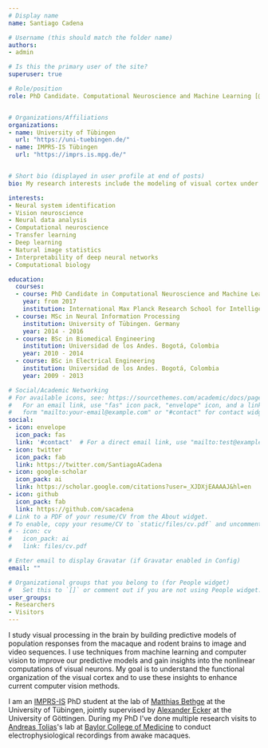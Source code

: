 ```yaml
---
# Display name
name: Santiago Cadena

# Username (this should match the folder name)
authors:
- admin

# Is this the primary user of the site?
superuser: true

# Role/position
role: PhD Candidate. Computational Neuroscience and Machine Learning [@Bethgelab](http://bethgelab.org/)


# Organizations/Affiliations
organizations:
- name: University of Tübingen
  url: "https://uni-tuebingen.de/"
- name: IMPRS-IS Tübingen 
  url: "https://imprs.is.mpg.de/"


# Short bio (displayed in user profile at end of posts)
bio: My research interests include the modeling of visual cortex under natural stimulation, and neuroscience inspired machine learning 

interests:
- Neural system identification
- Vision neuroscience
- Neural data analysis
- Computational neuroscience
- Transfer learning
- Deep learning
- Natural image statistics
- Interpretability of deep neural networks
- Computational biology

education:
  courses:
  - course: PhD Candidate in Computational Neuroscience and Machine Learning
    year: from 2017
    institution: International Max Planck Research School for Intelligent Systems, Tübingen
  - course: MSc in Neural Information Processing
    institution: University of Tübingen. Germany
    year: 2014 - 2016
  - course: BSc in Biomedical Engineering
    institution: Universidad de los Andes. Bogotá, Colombia
    year: 2010 - 2014
  - course: BSc in Electrical Engineering
    institution: Universidad de los Andes. Bogotá, Colombia
    year: 2009 - 2013

# Social/Academic Networking
# For available icons, see: https://sourcethemes.com/academic/docs/page-builder/#icons
#   For an email link, use "fas" icon pack, "envelope" icon, and a link in the
#   form "mailto:your-email@example.com" or "#contact" for contact widget.
social:
- icon: envelope
  icon_pack: fas
  link: '#contact'  # For a direct email link, use "mailto:test@example.org".
- icon: twitter
  icon_pack: fab
  link: https://twitter.com/SantiagoACadena
- icon: google-scholar
  icon_pack: ai
  link: https://scholar.google.com/citations?user=_XJDXjEAAAAJ&hl=en
- icon: github
  icon_pack: fab
  link: https://github.com/sacadena
# Link to a PDF of your resume/CV from the About widget.
# To enable, copy your resume/CV to `static/files/cv.pdf` and uncomment the lines below.
# - icon: cv
#   icon_pack: ai
#   link: files/cv.pdf

# Enter email to display Gravatar (if Gravatar enabled in Config)
email: ""

# Organizational groups that you belong to (for People widget)
#   Set this to `[]` or comment out if you are not using People widget.
user_groups:
- Researchers
- Visitors
---
```


I study visual processing in the brain by building predictive models of population responses from the macaque and rodent brains to image and video sequences. I use techniques from machine learning and computer vision to improve our predictive models and gain insights into the nonlinear computations of visual neurons. My goal is to understand the functional organization of the visual cortex and to use these insights to enhance current computer vision methods.

I am an [IMPRS-IS](https://imprs.is.mpg.de/) PhD student at the lab of [Matthias Bethge](http://bethgelab.org/) at the University of Tübingen, jointly supervised by [Alexander Ecker](https://alexanderecker.wordpress.com/) at the University of Göttingen.
During my PhD I've done multiple research visits to [Andreas Tolias](https://toliaslab.org/)'s lab at [Baylor College of Medicine](https://www.bcm.edu/) to conduct electrophysiological recordings from awake macaques.
